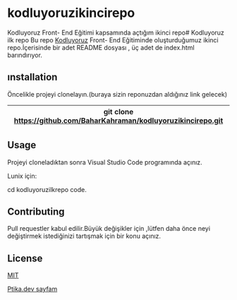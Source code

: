 # kodluyoruzikincirepo
Kodluyoruz Front- End Eğitimi kapsamında açtığım ikinci repo# Kodluyoruz ilk repo
Bu repo [Kodluyoruz](https://www.kodluyoruz.org/) Front- End Eğitiminde oluşturduğumuz ikinci repo.İçerisinde bir adet README dosyası , üç adet de index.html barındırıyor.
## ınstallation 
Öncelikle projeyi clonelayın.(buraya sizin reponuzdan aldığınız link gelecek)

|git clone https://github.com/BaharKahraman/kodluyoruzikincirepo.git| 
|:---:|

## Usage
Projeyi cloneladıktan sonra Visual Studio Code programında açınız.

Lunix için:

cd kodluyoruzilkrepo code.


## Contributing
Pull requestler kabul edilir.Büyük değişikler için ,lütfen daha önce neyi değiştirmek istediğinizi tartışmak için bir konu açınız.

## License
[MIT](https://choosealicense.com/licenses/mit/)






[Ptika.dev sayfam](https://app.patika.dev/bhrzdmr)



















